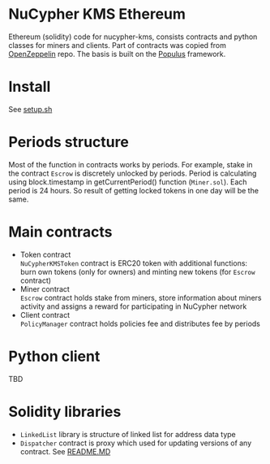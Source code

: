 # NuCypher KMS Ethereum
Ethereum (solidity) code for nucypher-kms, consists contracts and python classes for miners and clients.
Part of contracts was copied from [OpenZeppelin](https://github.com/OpenZeppelin/zeppelin-solidity) repo.
The basis is built on the [Populus](https://github.com/ethereum/populus) framework.

# Install
See [setup.sh](setup.sh)

# Periods structure
Most of the function in contracts works by periods. For example, stake in the contract `Escrow` is discretely unlocked by periods. 
Period is calculating using block.timestamp in getCurrentPeriod() function (`Miner.sol`). Each period is 24 hours. So result of getting locked tokens in one day will be the same.

# Main contracts
* Token contract  
`NuCypherKMSToken` contract is ERC20 token with additional functions: burn own tokens (only for owners) and minting new tokens (for `Escrow` contract)
* Miner contract  
`Escrow` contract holds stake from miners, store information about miners activity and assigns a reward for participating in NuCypher network
* Client contract  
`PolicyManager` contract holds policies fee and distributes fee by periods

# Python client
TBD

# Solidity libraries
* `LinkedList` library is structure of linked list for address data type
* `Dispatcher` contract is proxy which used for updating versions of any contract. See [README.MD](nkms_eth/project/contracts/proxy/README.MD)
